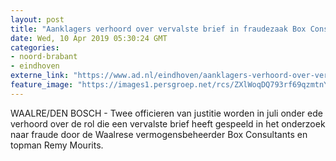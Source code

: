 ```yaml
---
layout: post
title: "Aanklagers verhoord over vervalste brief in fraudezaak Box Consultants"
date: Wed, 10 Apr 2019 05:30:24 GMT
categories: 
- noord-brabant 
- eindhoven 
externe_link: "https://www.ad.nl/eindhoven/aanklagers-verhoord-over-vervalste-brief-in-fraudezaak-box-consultants~a1da7d01/"
feature_image: "https://images1.persgroep.net/rcs/ZXlWoqDQ793rf69qzmtnYzaOCMY/diocontent/130943257/_fitwidth/400/?appId=21791a8992982cd8da851550a453bd7f&quality=0.7"
---
```


WAALRE/DEN BOSCH - Twee officieren van justitie worden in juli onder ede verhoord over de rol die een vervalste brief heeft gespeeld in het onderzoek naar fraude door de Waalrese vermogensbeheerder Box Consultants en topman Remy Mourits.
